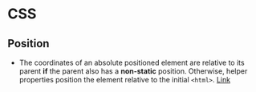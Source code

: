 # CSS

## Position
- The coordinates of an absolute positioned element are relative to its parent **if** the parent also has a **non-static** position. Otherwise, helper properties position the element relative to the initial `<html>`. [Link](https://www.freecodecamp.org/news/how-to-use-the-position-property-in-css-to-align-elements-d8f49c403a26/)
